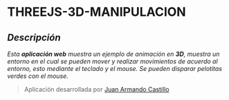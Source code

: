# THREEJS-3D-MANIPULACION

## *Descripción*
*Esta **aplicación web** muestra un ejemplo de animación en **3D**, muestra un entorno en el cual se pueden mover y realizar movimientos de acuerdo al entorno, esto mediante el teclado y el mouse. Se pueden disparar pelotitas verdes con el mouse.*

> Aplicación desarrollada por [Juan Armando Castillo](www.linkedin.com/in/juan-armando-castillo-rodríguez-jacr)